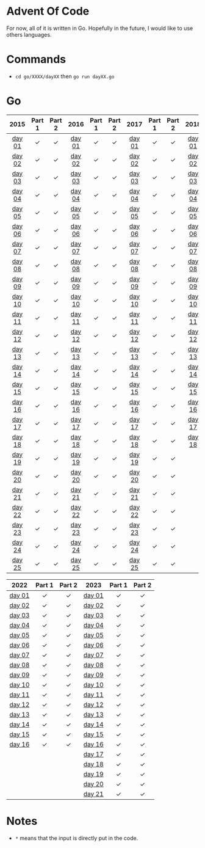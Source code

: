 # Advent Of Code

For now, all of it is written in Go. Hopefully in the future, I would like to use others languages.

# Commands

- `cd go/XXXX/dayXX` then `go run dayXX.go`

# Go

|2015|Part 1|Part 2|2016|Part 1|Part 2|2017|Part 1|Part 2|2018|Part 1|Part 2|
|:---:|:---:|:---:|:---:|:---:|:---:|:---:|:---:|:---:|:---:|:---:|:---:|
|[day 01](./go/2015/day01/day01.go)|&check;|&check;|[day 01](./go/2016/day01/day01.go)|&check;|&check;|[day 01](./go/2017/day01/day01.go)|&check;|&check;|[day 01](./go/2018/day01/day01.go)|&check;|&check;|
|[day 02](./go/2015/day02/day02.go)|&check;|&check;|[day 02](./go/2016/day02/day02.go)|&check;|&check;|[day 02](./go/2017/day02/day02.go)|&check;|&check;|[day 02](./go/2018/day02/day02.go)|&check;|&check;|
|[day 03](./go/2015/day03/day03.go)|&check;|&check;|[day 03](./go/2016/day03/day03.go)|&check;|&check;|[day 03](./go/2017/day03/day03.go)|&check;|&check;|[day 03](./go/2018/day03/day03.go)|&check;|&check;|
|[day 04](./go/2015/day04/day04.go)|&check;|&check;|[day 04](./go/2016/day04/day04.go)|&check;|&check;|[day 04](./go/2017/day04/day04.go)|&check;|&check;|[day 04](./go/2018/day04/day04.go)|&check;|&check;|
|[day 05](./go/2015/day05/day05.go)|&check;|&check;|[day 05](./go/2016/day05/day05.go)|&check;|&check;|[day 05](./go/2017/day05/day05.go)|&check;|&check;|[day 05](./go/2018/day05/day05.go)|&check;|&check;|
|[day 06](./go/2015/day06/day06.go)|&check;|&check;|[day 06](./go/2016/day06/day06.go)|&check;|&check;|[day 06](./go/2017/day06/day06.go)|&check;|&check;|[day 06](./go/2018/day06/day06.go)|&check;|&check;|
|[day 07](./go/2015/day07/day07.go)|&check;|&check;|[day 07](./go/2016/day07/day07.go)|&check;|&check;|[day 07](./go/2017/day07/day07.go)|&check;|&check;|[day 07](./go/2018/day07/day07.go)|&check;|&check;|
|[day 08](./go/2015/day08/day08.go)|&check;|&check;|[day 08](./go/2016/day08/day08.go)|&check;|&check;|[day 08](./go/2017/day08/day08.go)|&check;|&check;|[day 08](./go/2018/day08/day08.go)|&check;|&check;|
|[day 09](./go/2015/day09/day09.go)|&check;|&check;|[day 09](./go/2016/day09/day09.go)|&check;|&check;|[day 09](./go/2017/day09/day09.go)|&check;|&check;|[day 09](./go/2018/day09/day09.go)|&check;|&check;|
|[day 10](./go/2015/day10/day10.go)|&check;|&check;|[day 10](./go/2016/day10/day10.go)|&check;|&check;|[day 10](./go/2017/day10/day10.go)|&check;|&check;|[day 10](./go/2018/day10/day10.go)|&check;|&check;|
|[day 11](./go/2015/day11/day11.go)|&check;|&check;|[day 11](./go/2016/day11/day11.go)|&check;|&check;|[day 11](./go/2017/day11/day11.go)|&check;|&check;|[day 11](./go/2018/day11/day11.go)|&check;|&check;|
|[day 12](./go/2015/day12/day12.go)|&check;|&check;|[day 12](./go/2016/day12/day12.go)|&check;|&check;|[day 12](./go/2017/day12/day12.go)|&check;|&check;|[day 12](./go/2018/day12/day12.go)|&check;|&check;|
|[day 13](./go/2015/day13/day13.go)|&check;|&check;|[day 13](./go/2016/day13/day13.go)|&check;|&check;|[day 13](./go/2017/day13/day13.go)|&check;|&check;|[day 13](./go/2018/day13/day13.go)|&check;|&check;|
|[day 14](./go/2015/day14/day14.go)|&check;|&check;|[day 14](./go/2016/day14/day14.go)|&check;|&check;|[day 14](./go/2017/day14/day14.go)|&check;|&check;|[day 14](./go/2018/day14/day14.go)|&check;|&check;|
|[day 15](./go/2015/day15/day15.go)|&check;|&check;|[day 15](./go/2016/day15/day15.go)|&check;|&check;|[day 15](./go/2017/day15/day15.go)|&check;|&check;|[day 15](./go/2018/day15/day15.go)|&check;|&check;|
|[day 16](./go/2015/day16/day16.go)|&check;|&check;|[day 16](./go/2016/day16/day16.go)|&check;|&check;|[day 16](./go/2017/day16/day16.go)|&check;|&check;|[day 16](./go/2018/day16/day16.go)|&check;|&check;|
|[day 17](./go/2015/day17/day17.go)|&check;|&check;|[day 17](./go/2016/day17/day17.go)|&check;|&check;|[day 17](./go/2017/day17/day17.go)|&check;|&check;|[day 17](./go/2018/day17/day17.go)|&check;|&check;|
|[day 18](./go/2015/day18/day18.go)|&check;|&check;|[day 18](./go/2016/day18/day18.go)|&check;|&check;|[day 18](./go/2017/day18/day18.go)|&check;|&check;|[day 18](./go/2018/day18/day18.go)|&check;|&check;|
|[day 19](./go/2015/day19/day19.go)|&check;|&check;|[day 19](./go/2016/day19/day19.go)|&check;|&check;|[day 19](./go/2017/day19/day19.go)|&check;|&check;|
|[day 20](./go/2015/day20/day20.go)|&check;|&check;|[day 20](./go/2016/day20/day20.go)|&check;|&check;|[day 20](./go/2017/day20/day20.go)|&check;|&check;|
|[day 21](./go/2015/day21/day21.go)|&check;|&check;|[day 21](./go/2016/day21/day21.go)|&check;|&check;|[day 21](./go/2017/day21/day21.go)|&check;|&check;|
|[day 22](./go/2015/day22/day22.go)|&check;|&check;|[day 22](./go/2016/day22/day22.go)|&check;|&check;|[day 22](./go/2017/day22/day22.go)|&check;|&check;|
|[day 23](./go/2015/day23/day23.go)|&check;|&check;|[day 23](./go/2016/day23/day23.go)|&check;|&check;|[day 23](./go/2017/day23/day23.go)|&check;|&check;|
|[day 24](./go/2015/day24/day24.go)|&check;|&check;|[day 24](./go/2016/day24/day24.go)|&check;|&check;|[day 24](./go/2017/day24/day24.go)|&check;|&check;|
|[day 25](./go/2015/day25/day25.go)|&check;|&check;|[day 25](./go/2016/day25/day25.go)|&check;|&check;|[day 25](./go/2017/day25/day25.go)|&check;|&check;|

|2022|Part 1|Part 2|2023|Part 1|Part 2|
|:---:|:---:|:---:|:---:|:---:|:---:|
[day 01](./go/2022/day01/day01.go)|&check;|&check;|[day 01](./go/2023/day01/day01.go)|&check;|&check;|
[day 02](./go/2022/day02/day02.go)|&check;|&check;|[day 02](./go/2023/day02/day02.go)|&check;|&check;|
[day 03](./go/2022/day03/day03.go)|&check;|&check;|[day 03](./go/2023/day03/day03.go)|&check;|&check;|
[day 04](./go/2022/day04/day04.go)|&check;|&check;|[day 04](./go/2023/day04/day04.go)|&check;|&check;|
[day 05](./go/2022/day05/day05.go)|&check;|&check;|[day 05](./go/2023/day05/day05.go)|&check;|&check;|
[day 06](./go/2022/day06/day06.go)|&check;|&check;|[day 06](./go/2023/day06/day06.go)|&check;|&check;|
[day 07](./go/2022/day07/day07.go)|&check;|&check;|[day 07](./go/2023/day07/day07.go)|&check;|&check;|
[day 08](./go/2022/day08/day08.go)|&check;|&check;|[day 08](./go/2023/day08/day08.go)|&check;|&check;|
[day 09](./go/2022/day09/day09.go)|&check;|&check;|[day 09](./go/2023/day09/day09.go)|&check;|&check;|
[day 10](./go/2022/day10/day10.go)|&check;|&check;|[day 10](./go/2023/day10/day10.go)|&check;|&check;|
[day 11](./go/2022/day11/day11.go)|&check;|&check;|[day 11](./go/2023/day11/day11.go)|&check;|&check;|
[day 12](./go/2022/day12/day12.go)|&check;|&check;|[day 12](./go/2023/day12/day12.go)|&check;|&check;|
[day 13](./go/2022/day13/day13.go)|&check;|&check;|[day 13](./go/2023/day13/day13.go)|&check;|&check;|
[day 14](./go/2022/day14/day14.go)|&check;|&check;|[day 14](./go/2023/day14/day14.go)|&check;|&check;|
[day 15](./go/2022/day15/day15.go)|&check;|&check;|[day 15](./go/2023/day15/day15.go)|&check;|&check;|
[day 16](./go/2022/day16/day16.go)|&check;|&check;|[day 16](./go/2023/day16/day16.go)|&check;|&check;|
||||[day 17](./go/2023/day17/day17.go)|&check;|&check;|
||||[day 18](./go/2023/day18/day18.go)|&check;|&check;|
||||[day 19](./go/2023/day19/day19.go)|&check;|&check;|
||||[day 20](./go/2023/day20/day20.go)|&check;|&check;|
||||[day 21](./go/2023/day21/day21.go)|&check;|&check;|


# Notes

- `*` means that the input is directly put in the code. 